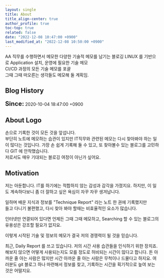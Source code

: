 ```yaml
---
layout: single
title: About
title_align-center: true
author_profile: true
toc-top: true
related: false
date: "2022-12-08 10:47:00 +0900"
last_modified_at: "2022-12-08 10:50:00 +0900"
---
```


AA 직무를 수행하면서 메모한 다양한 기술적 메모를 남기는 블로깅
LINUX 를 기반으로 Application 설치, 운영에 필요한 기술 메모 <br/>
CI/CD 과정의 모든 기술 메모를 포괄<br/>
그때 그때 떠오른는 생각들도 메모해 둘 계획임.


## Blog History

<span style="font-size: 20px;font-weight: bold;">Since:</span><span> 2020-10-04 18:47:00 +0900</span>

## About Logo

손으로 기록한 것이 모든 것을 앞섭니다.<br/>
부단히 노트에 메모하는 습관이 있지만 IT직무와 관련된 메모는 
다시 찾아봐야 하는 일이 많다는 것입니다.
가장 손 쉽게 기록해 둘 수 있고, 또 찾아볼수 있는 블로그를 고민하다 GIT 에 안착했습니다. </br>
저로서도 매우 기대되는 블로깅 여정이 아닌가 싶어요.</br>

## Motivation

저는 아둔합니다. IT를 하기에는 적합하지 않는 감성과 감각을 가졌지요. 
하지만, 이 일도 계속하다보니 좀 더 잘하고 싶은 욕심이 자꾸 자꾸 생겨납니다. 

일하며 배운 지식과 정보를 "Technique Report" 라는 노트 한 권에 기록했지만 </br>
들고 다니기 불편했고, 다시 찾아 봐야 할때는 비효율적인 요소가 많습니다.

인터넷만 연결되어 있다면 언제든 그때 그때 메모하고, Searching 할 수 있는 블로그의 유용성은 
강조할 필요가 없지요.</br>

이렇게 시작된 기술 및 정보의 메모가 결국 저의 경쟁력이 될 것을 믿습니다.

최근, Daily Report 를 쓰고 있습니다. 저의 시간 사용 습관들을 인식하기 위한 장치죠. 
해보지 않으면 어떻게 사용되는지도 모를 정도로 허비되는 시간이 많다고 합니다. 
돈 아까운 줄 아는 사람은 많지만 시간 아까운 줄 아는 사람은 무척이나 드물다고 하지요.
여러분도 git 블로그 하나 마련해서 정보를 찾고, 기록하는 시간을 획기적으로 높여 보는 것은 어떨지요.

